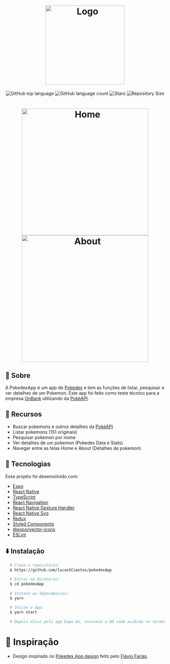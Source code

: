 <h1 align="center">
  <img alt="Logo" src="https://i.imgur.com/lY7ZWok.png" width="250px" />
</h1>

<p align="center">
  <img alt="GitHub top language" src="https://img.shields.io/github/languages/top/lucasSCsantos/eat-flavor-front-end">
  <img alt="GitHub language count" src="https://img.shields.io/github/languages/count/lucasSCsantos/eat-flavor-front-end">
  <img alt="Stars" src="https://img.shields.io/github/stars/lucasSCsantos/eat-flavor-front-end">
  <img alt="Repository Size" src="https://img.shields.io/github/repo-size/lucasSCsantos/eat-flavor-front-end">
</p>

<h1 align="center">
  <img alt="Home" src="https://i.imgur.com/KcNSlO4.gif" width="400" />
  <img alt="About" src="https://i.imgur.com/ubGUpZq.gif" width="400" />
</h1>

## :page_with_curl: Sobre

A PokedexApp é um app de [Pokedex](https://pokemon.fandom.com/wiki/Pok%C3%A9dex) e tem as funções de listar, pesquisar e ver detalhes de um Pokemon.
Este app foi feito como teste técnico para a empresa [OnBank](https://onbank.com.br/) utilizando da [PokéAPI](https://pokeapi.co/). 

## 🔧 Recursos

- Buscar pokemons e outros detalhes da [PokéAPI](https://pokeapi.co/)
- Listar pokemons (151 originais)
- Pesquisar pokemon por nome
- Ver detalhes de um pokemon (Pokedex Data e Stats)
- Navegar entre as telas Home e About (Detalhes de pokemon)

## :hammer: Tecnologias

Esse projeto foi desenvolvido com:

- [Expo](https://expo.io/)
- [React Native](https://reactnative.dev/)
- [TypeScript](https://www.typescriptlang.org/)
- [React Navigation](https://reactnavigation.org/)
- [React Native Gesture Handler](https://kmagiera.github.io/react-native-gesture-handler/)
- [React Native Svg](https://github.com/react-native-svg/react-native-svg)
- [Redux](https://redux.js.org/)
- [Styled Components](https://styled-components.com/)
- [@expo/vector-icons](https://docs.expo.io/guides/icons/)
- [ESLint](https://eslint.org/)

## :arrow_down: Instalação
``` bash
  # Clone o repositório:
  $ https://github.com/lucasSCsantos/pokedexApp

  # Entrar no diretório:
  $ cd pokedexApp
  
  # Instale as dependencias:
  $ yarn
  
  # Inicie o app:
  $ yarn start
  
  # Depois disso pelo app Expo Go, escaneie o QR code exibido no terminal
```

# :thought_balloon: Inspiração
- Design inspirado no [Pokedex App design](https://www.behance.net/gallery/95727849/Pokdex-App) feito pelo [Flávio Farias](https://farias.design/).
